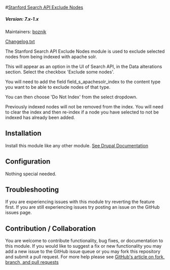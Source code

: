 #[Stanford Search API Exclude Nodes](https://github.com/SU-SWS/stanford_search_api/modules/stanford_search_api_exclude_nodes)
##### Version: 7.x-1.x

Maintainers: [boznik](https://github.com/boznik)

[Changelog.txt](CHANGELOG.txt)

The Stanford Search API Exclude Nodes module is used to exclude selected nodes from being indexed with apache solr.

This will appear as an option in the UI of Search API, in the Data alterations section. Select the checkbox 'Exclude some nodes'.

You will need to add the field field_s_apachesolr_index to the content type you want to be able to exclude nodes of that type.

You can then choose 'Do Not Index' from the select dropdown.

Previously indexed nodes will not be removed from the index. You will need to clear the index and then re-index if a node you have selected to not be indexed has already been added.

Installation
---

Install this module like any other module. [See Drupal Documentation](https://drupal.org/documentation/install/modules-themes/modules-7)

Configuration
---

Nothing special needed.

Troubleshooting
---

If you are experiencing issues with this module try reverting the feature first. If you are still experiencing issues try posting an issue on the GitHub issues page.

Contribution / Collaboration
---

You are welcome to contribute functionality, bug fixes, or documentation to this module. If you would like to suggest a fix or new functionality you may add a new issue to the GitHub issue queue or you may fork this repository and submit a pull request. For more help please see [GitHub's article on fork, branch, and pull requests](https://help.github.com/articles/using-pull-requests)
